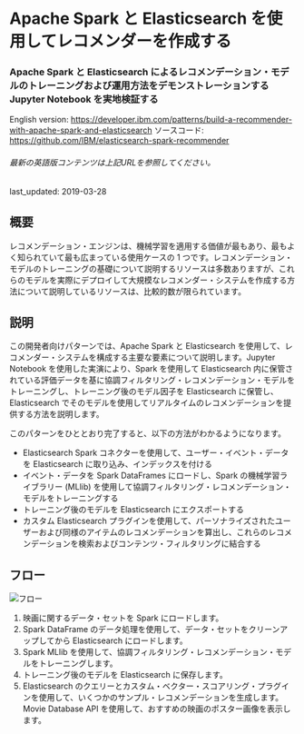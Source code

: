 # Apache Spark と Elasticsearch を使用してレコメンダーを作成する

### Apache Spark と Elasticsearch によるレコメンデーション・モデルのトレーニングおよび運用方法をデモンストレーションする Jupyter Notebook を実地検証する

English version: https://developer.ibm.com/patterns/build-a-recommender-with-apache-spark-and-elasticsearch
  ソースコード: https://github.com/IBM/elasticsearch-spark-recommender

###### 最新の英語版コンテンツは上記URLを参照してください。
last_updated: 2019-03-28

 
## 概要

レコメンデーション・エンジンは、機械学習を適用する価値が最もあり、最もよく知られていて最も広まっている使用ケースの 1 つです。レコメンデーション・モデルのトレーニングの基礎について説明するリソースは多数ありますが、これらのモデルを実際にデプロイして大規模なレコメンダー・システムを作成する方法について説明しているリソースは、比較的数が限られています。

## 説明

この開発者向けパターンでは、Apache Spark と Elasticsearch を使用して、レコメンダー・システムを構成する主要な要素について説明します。Jupyter Notebook を使用した実演により、Spark を使用して Elasticsearch 内に保管されている評価データを基に協調フィルタリング・レコメンデーション・モデルをトレーニングし、トレーニング後のモデル因子を Elasticsearch に保管し、Elasticsearch でそのモデルを使用してリアルタイムのレコメンデーションを提供する方法を説明します。</p>

このパターンをひととおり完了すると、以下の方法がわかるようになります。

* Elasticsearch Spark コネクターを使用して、ユーザー・イベント・データを Elasticsearch に取り込み、インデックスを付ける
* イベント・データを Spark DataFrames にロードし、Spark の機械学習ライブラリー (MLlib) を使用して協調フィルタリング・レコメンデーション・モデルをトレーニングする
* トレーニング後のモデルを Elasticsearch にエクスポートする
* カスタム Elasticsearch プラグインを使用して、パーソナライズされたユーザーおよび同様のアイテムのレコメンデーションを算出し、これらのレコメンデーションを検索およびコンテンツ・フィルタリングに結合する

## フロー

![フロー](../../images/recommender-spark.png)

1. 映画に関するデータ・セットを Spark にロードします。
1. Spark DataFrame のデータ処理を使用して、データ・セットをクリーンアップしてから Elasticsearch にロードします。
1. Spark MLlib を使用して、協調フィルタリング・レコメンデーション・モデルをトレーニングします。
1. トレーニング後のモデルを Elasticsearch に保存します。
1. Elasticsearch のクエリーとカスタム・ベクター・スコアリング・プラグインを使用して、いくつかのサンプル・レコメンデーションを生成します。Movie Database API を使用して、おすすめの映画のポスター画像を表示します。
